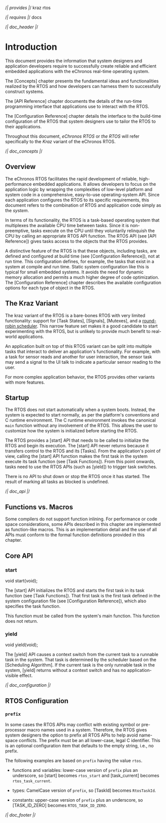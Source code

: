 /*| provides |*/
kraz
rtos

/*| requires |*/
docs

/*| doc_header |*/
<!-- %title eChronos RTOS Manual: Kraz Variant -->
<!-- %version 0.2 -->
<!-- %docid sCkAA6 -->


# Introduction

This document provides the information that system designers and application developers require to successfully create reliable and efficient embedded applications with the eChronos real-time operating system.

The [Concepts] chapter presents the fundamental ideas and functionalities realized by the RTOS and how developers can harness them to successfully construct systems.

The [API Reference] chapter documents the details of the run-time programming interface that applications use to interact with the RTOS.

The [Configuration Reference] chapter details the interface to the build-time configuration of the RTOS that system designers use to tailor the RTOS to their applications.

Throughout this document, *eChronos RTOS* or *the RTOS* will refer specifically to the *Kraz* variant of the eChronos RTOS.

/*| doc_concepts |*/
## Overview

The eChronos RTOS facilitates the rapid development of reliable, high-performance embedded applications.
It allows developers to focus on the application logic by wrapping the complexities of low-level platform and system code in a comprehensive, easy-to-use operating-system API.
Since each application configures the RTOS to its specific requirements, this document refers to the combination of RTOS and application code simply as the *system*.

In terms of its functionality, the RTOS is a task-based operating system that multiplexes the available CPU time between tasks.
Since it is non-preemptive, tasks execute on the CPU until they voluntarily relinquish the CPU by calling an appropriate RTOS API function.
The RTOS API (see [API Reference]) gives tasks access to the objects that the RTOS provides.

A distinctive feature of the RTOS is that these objects, including tasks, are defined and configured at build time (see [Configuration Reference]), not at run time.
This configuration defines, for example, the tasks that exist in a system at compile and run time.
Static system configuration like this is typical for small embedded systems.
It avoids the need for dynamic memory allocation and permits a much higher degree of code optimization.
The [Configuration Reference] chapter describes the available configuration options for each type of object in the RTOS.


## The Kraz Variant

The kraz variant of the RTOS is a bare-bones RTOS with very limited functionality: support for [Task States], [Signals], [Mutexes], and a [round-robin scheduler](#scheduling-algorithm).
This narrow feature set makes it a good candidate to start experimenting with the RTOS, but is unlikely to provide much benefit to real-world applications.

An application built on top of this RTOS variant can be split into multiple tasks that interact to deliver an application's functionality.
For example, with a task for sensor reads and another for user interaction, the sensor task may send a signal to the UI talk to indicate a particular sensor reading to the user.

For more complex application behavior, the RTOS provides other variants with more features.


## Startup

The RTOS does not start automatically when a system boots.
Instead, the system is expected to start normally, as per the platform's conventions and C runtime environment.
The C runtime environment invokes the canonical `main` function without any involvement of the RTOS.
This allows the user to customize how the system is initialized before starting the RTOS.

The RTOS provides a [<span class="api">start</span>] API that needs to be called to initialize the RTOS and begin its execution.
The [<span class="api">start</span>] API never returns because it transfers control to the RTOS and its [Tasks].
From the application's point of view, calling the [<span class="api">start</span>] API function makes the first task in the system execute its task function (see [Task Functions]).
From this point onwards, tasks need to use the RTOS APIs (such as [<span class="api">yield</span>]) to trigger task switches.

There is no API to shut down or stop the RTOS once it has started.
The result of marking all tasks as blocked is undefined.

/*| doc_api |*/
## Functions vs. Macros

Some compilers do not support function inlining.
For performance or code space considerations, some APIs described in this chapter are implemented as function-like macros.
This is an implementation detail and the use of all APIs must conform to the formal function definitions provided in this chapter.


## Core API

### <span class="api">start</span>

<div class="codebox">void start(void);</div>

The [<span class="api">start</span>] API initializes the RTOS and starts the first task in its task function (see [Task Functions]).
That first task is the first task defined in the system configuration file (see [Configuration Reference]), which also specifies the task function.

This function must be called from the system's main function.
This function does not return.

### <span class="api">yield</span>

<div class="codebox">void yield(void);</div>

The [<span class="api">yield</span>] API causes a context switch from the current task to a runnable task in the system.
That task is determined by the scheduler based on the [Scheduling Algorithm].
If the current task is the only runnable task in the system, [<span class="api">yield</span>] returns without a context switch and has no application-visible effect.


/*| doc_configuration |*/
## RTOS Configuration

### `prefix`

In some cases the RTOS APIs may conflict with existing symbol or pre-processor macro names used in a system.
Therefore, the RTOS gives system designers the option to prefix all RTOS APIs to help avoid name-space conflicts.
The prefix must be an all lower-case, legal C identifier.
This is an optional configuration item that defaults to the empty string, i.e., no prefix.

The following examples are based on `prefix` having the value `rtos`.

* functions and variables: lower-case version of `prefix` plus an underscore, so [<span class="api">start</span>] becomes `rtos_start` and [<span class="api">task_current</span>] becomes `rtos_task_current`.

* types: CamelCase version of `prefix`, so [<span class="api">TaskId</span>] becomes `RtosTaskId`.

* constants: upper-case version of `prefix` plus an underscore, so [<span class="api">TASK_ID_ZERO</span>] becomes `RTOS_TASK_ID_ZERO`.

/*| doc_footer |*/
